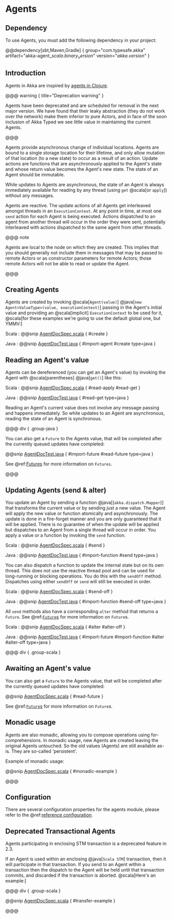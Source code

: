 # Agents

## Dependency

To use Agents, you must add the following dependency in your project:

@@dependency[sbt,Maven,Gradle] {
  group="com.typesafe.akka"
  artifact="akka-agent_$scala.binary_version$"
  version="$akka.version$"
}

## Introduction

Agents in Akka are inspired by [agents in Clojure](http://clojure.org/agents).

@@@ warning { title="Deprecation warning" }

Agents have been deprecated and are scheduled for removal
in the next major version. We have found that their leaky abstraction (they do not
work over the network) make them inferior to pure Actors, and in face of the soon
inclusion of Akka Typed we see little value in maintaining the current Agents.

@@@

Agents provide asynchronous change of individual locations. Agents are bound to
a single storage location for their lifetime, and only allow mutation of that
location (to a new state) to occur as a result of an action. Update actions are
functions that are asynchronously applied to the Agent's state and whose return
value becomes the Agent's new state. The state of an Agent should be immutable.

While updates to Agents are asynchronous, the state of an Agent is always
immediately available for reading by any thread (using `get` @scala[or `apply`])
without any messages.

Agents are reactive. The update actions of all Agents get interleaved amongst
threads in an `ExecutionContext`. At any point in time, at most one `send` action for
each Agent is being executed. Actions dispatched to an agent from another thread
will occur in the order they were sent, potentially interleaved with actions
dispatched to the same agent from other threads.

@@@ note

Agents are local to the node on which they are created. This implies that you
should generally not include them in messages that may be passed to remote Actors
or as constructor parameters for remote Actors; those remote Actors will not be able to
read or update the Agent.

@@@

## Creating Agents

Agents are created by invoking @scala[`Agent(value)`] @java[`new Agent<ValueType>(value, executionContext)`] passing in the Agent's initial
value and providing an @scala[implicit] `ExecutionContext` to be used for it, 
@scala[for these examples we're going to use the default global one, but YMMV:]

Scala
:  @@snip [AgentDocSpec.scala]($code$/scala/docs/agent/AgentDocSpec.scala) { #create }

Java
:  @@snip [AgentDocTest.java]($code$/java/jdocs/agent/AgentDocTest.java) { #import-agent #create type=java }

## Reading an Agent's value

Agents can be dereferenced (you can get an Agent's value) by invoking the Agent
with @scala[parentheses] @java[`get()`] like this:

Scala
:  @@snip [AgentDocSpec.scala]($code$/scala/docs/agent/AgentDocSpec.scala) { #read-apply #read-get  }

Java
:  @@snip [AgentDocTest.java]($code$/java/jdocs/agent/AgentDocTest.java) { #read-get type=java }

Reading an Agent's current value does not involve any message passing and
happens immediately. So while updates to an Agent are asynchronous, reading the
state of an Agent is synchronous.

@@@ div { .group-java }

You can also get a `Future` to the Agents value, that will be completed after the
currently queued updates have completed:

@@snip [AgentDocTest.java]($code$/java/jdocs/agent/AgentDocTest.java) { #import-future #read-future type=java }

See @ref:[Futures](futures.md) for more information on `Futures`.

@@@ 

## Updating Agents (send & alter)

You update an Agent by sending a function @java[(`akka.dispatch.Mapper`)] that transforms the current value or
by sending just a new value. The Agent will apply the new value or function
atomically and asynchronously. The update is done in a fire-forget manner and
you are only guaranteed that it will be applied. There is no guarantee of when
the update will be applied but dispatches to an Agent from a single thread will
occur in order. You apply a value or a function by invoking the `send`
function.

Scala
:  @@snip [AgentDocSpec.scala]($code$/scala/docs/agent/AgentDocSpec.scala) { #send }

Java
:  @@snip [AgentDocTest.java]($code$/java/jdocs/agent/AgentDocTest.java) { #import-function #send type=java }

You can also dispatch a function to update the internal state but on its own
thread. This does not use the reactive thread pool and can be used for
long-running or blocking operations. You do this with the `sendOff`
method. Dispatches using either `sendOff` or `send` will still be executed
in order.

Scala
:  @@snip [AgentDocSpec.scala]($code$/scala/docs/agent/AgentDocSpec.scala) { #send-off }

Java
:  @@snip [AgentDocTest.java]($code$/java/jdocs/agent/AgentDocTest.java) { #import-function #send-off type=java }

All `send` methods also have a corresponding `alter` method that returns a `Future`.
See @ref:[`Future`s](futures.md) for more information on `Future`s.

Scala
:  @@snip [AgentDocSpec.scala]($code$/scala/docs/agent/AgentDocSpec.scala) { #alter #alter-off }

Java
:  @@snip [AgentDocTest.java]($code$/java/jdocs/agent/AgentDocTest.java) { #import-future #import-function #alter #alter-off type=java }

@@@ div { .group-scala }

## Awaiting an Agent's value

You can also get a `Future` to the Agents value, that will be completed after the
currently queued updates have completed:

@@snip [AgentDocSpec.scala]($code$/scala/docs/agent/AgentDocSpec.scala) { #read-future }

See @ref:[`Future`s](futures.md) for more information on `Future`s.

## Monadic usage

Agents are also monadic, allowing you to compose operations using
for-comprehensions. In monadic usage, new Agents are created leaving the
original Agents untouched. So the old values (Agents) are still available
as-is. They are so-called 'persistent'.

Example of monadic usage:

@@snip [AgentDocSpec.scala]($code$/scala/docs/agent/AgentDocSpec.scala) { #monadic-example }

@@@

## Configuration

There are several configuration properties for the agents module, please refer
to the @ref:[reference configuration](general/configuration.md#config-akka-agent).

## Deprecated Transactional Agents

Agents participating in enclosing STM transaction is a deprecated feature in 2.3.

If an Agent is used within an enclosing @java[`Scala STM`] transaction, then it will participate in
that transaction. If you send to an Agent within a transaction then the dispatch
to the Agent will be held until that transaction commits, and discarded if the
transaction is aborted. @scala[Here's an example:]

@@@ div { .group-scala }

@@snip [AgentDocSpec.scala]($code$/scala/docs/agent/AgentDocSpec.scala) { #transfer-example }

@@@